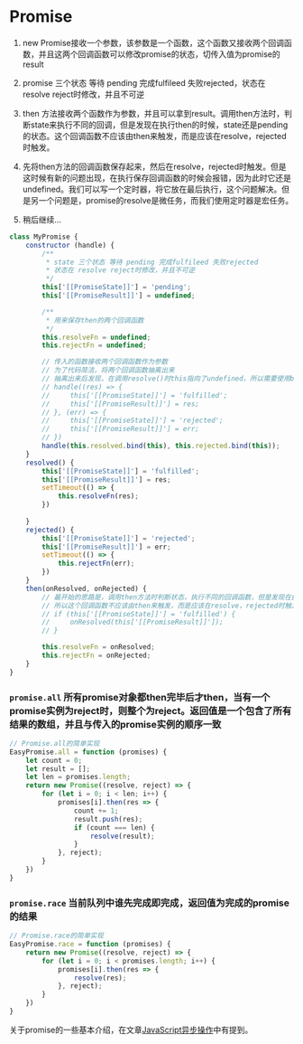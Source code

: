 # Promise

1. new Promise接收一个参数，该参数是一个函数，这个函数又接收两个回调函数，并且这两个回调函数可以修改promise的状态，切传入值为promise的result

2. promise 三个状态 等待 pending 完成fulfileed 失败rejected，状态在 resolve reject时修改，并且不可逆

3. then 方法接收两个函数作为参数，并且可以拿到result。调用then方法时，判断state来执行不同的回调，但是发现在执行then的时候，state还是pending的状态。这个回调函数不应该由then来触发，而是应该在resolve，rejected时触发。

4. 先将then方法的回调函数保存起来，然后在resolve，rejected时触发。但是这时候有新的问题出现，在执行保存回调函数的时候会报错，因为此时它还是undefined。我们可以写一个定时器，将它放在最后执行，这个问题解决。但是另一个问题是，promise的resolve是微任务，而我们使用定时器是宏任务。

5. 稍后继续...

```js
class MyPromise {
    constructor (handle) {
        /**
         * state 三个状态 等待 pending 完成fulfileed 失败rejected
         * 状态在 resolve reject时修改，并且不可逆
         */
        this['[[PromiseState]]'] = 'pending';
        this['[[PromiseResult]]'] = undefined;

        /**
         * 用来保存then的两个回调函数
         */
        this.resolveFn = undefined;
        this.rejectFn = undefined;

        // 传入的函数接收两个回调函数作为参数
        // 为了代码简洁，将两个回调函数抽离出来
        // 抽离出来后发现，在调用resolve()时this指向了undefined，所以需要使用bind改变this
        // handle((res) => {
        //     this['[[PromiseState]]'] = 'fulfilled';
        //     this['[[PromiseResult]]'] = res;
        // }, (err) => {
        //     this['[[PromiseState]]'] = 'rejected';
        //     this['[[PromiseResult]]'] = err;
        // })
        handle(this.resolved.bind(this), this.rejected.bind(this));
    }
    resolved() {
        this['[[PromiseState]]'] = 'fulfilled';
        this['[[PromiseResult]]'] = res;
        setTimeout(() => {
            this.resolveFn(res);
        })
        
    }
    rejected() {
        this['[[PromiseState]]'] = 'rejected';
        this['[[PromiseResult]]'] = err;
        setTimeout(() => {
            this.rejectFn(err);
        })
    }
    then(onResolved, onRejected) {
        // 最开始的思路是，调用then方法时判断状态，执行不同的回调函数，但是发现在执行then的时候，state还是pending的状态
        // 所以这个回调函数不应该由then来触发，而是应该在resolve，rejected时触发
        // if (this['[[PromiseState]]'] = 'fulfilled') {
        //     onResolved(this['[[PromiseResult]]']);
        // }

        this.resolveFn = onResolved;
        this.rejectFn = onRejected;
    }
}
```



### `promise.all` 所有promise对象都then完毕后才then，当有一个promise实例为reject时，则整个为reject。返回值是一个包含了所有结果的数组，并且与传入的promise实例的顺序一致

```js
// Promise.all的简单实现
EasyPromise.all = function (promises) {
    let count = 0;
    let result = [];
    let len = promises.length;
    return new Promise((resolve, reject) => {
        for (let i = 0; i < len; i++) {
            promises[i].then(res => {
                count += 1;
                result.push(res);
                if (count === len) {
                    resolve(result);
                }
            }, reject);
        }
    })
}
```

### `promise.race` 当前队列中谁先完成即完成，返回值为完成的promise的结果

```js
// Promise.race的简单实现
EasyPromise.race = function (promises) {
    return new Promise((resolve, reject) => {
        for (let i = 0; i < promises.length; i++) {
            promises[i].then(res => {
                resolve(res);
            }, reject);
        }
    })
}
```

关于promise的一些基本介绍，在文章[JavaScript异步操作](https://zhanglujs.github.io/blog/dist/index.html#/js-async)中有提到。
